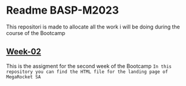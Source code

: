 # Readme BASP-M2023
This repositori is made to allocate all the work i will be doing during the course of the Bootcamp
## [Week-02](https://github.com/CavalloFede/BaSP-2023/tree/master/Week-02)
This is the assigment for the second week of the Bootcamp
```In this repository you can find the HTML file for the landing page of MegaRocket SA```

